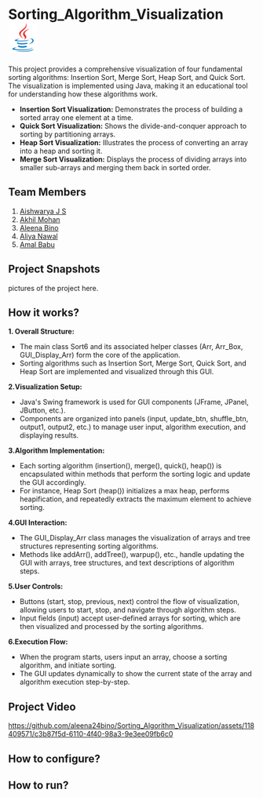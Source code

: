 # Sorting_Algorithm_Visualization  <img src="https://raw.githubusercontent.com/devicons/devicon/master/icons/java/java-original.svg" alt="java logo" width="60" height="60"/>

This project provides a comprehensive visualization of four fundamental sorting algorithms: Insertion Sort, Merge Sort, Heap Sort, and Quick Sort. The visualization is implemented using Java, making it an educational tool for understanding how these algorithms work.
- **Insertion Sort Visualization:** Demonstrates the process of building a sorted array one element at a time.
- **Quick Sort Visualization:** Shows the divide-and-conquer approach to sorting by partitioning arrays.
- **Heap Sort Visualization:** Illustrates the process of converting an array into a heap and sorting it.
- **Merge Sort Visualization:** Displays the process of dividing arrays into smaller sub-arrays and merging them back in sorted order.

## Team Members
1. [Aishwarya J S](https://github.com/Aish-h)
2. [Akhil Mohan](https://github.com/Akhil-Mohan-github)
3. [Aleena Bino](https://github.com/aleena24bino)
4. [Aliya Nawal](https://github.com/Aliyanawal)
5. [Amal Babu](https://github.com/amalb03)

## Project Snapshots
pictures of the project here.

## How it works?

**1. Overall Structure:**
* The main class Sort6 and its associated helper classes (Arr, Arr_Box, GUI_Display_Arr) form the core of the application.
* Sorting algorithms such as Insertion Sort, Merge Sort, Quick Sort, and Heap Sort are implemented and visualized through this GUI.

**2.Visualization Setup:**
* Java's Swing framework is used for GUI components (JFrame, JPanel, JButton, etc.).
* Components are organized into panels (input, update_btn, shuffle_btn, output1, output2, etc.) to manage user input, algorithm execution, and displaying results.

**3.Algorithm Implementation:**
* Each sorting algorithm (insertion(), merge(), quick(), heap()) is encapsulated within methods that perform the sorting logic and update the GUI accordingly.
* For instance, Heap Sort (heap()) initializes a max heap, performs heapification, and repeatedly extracts the maximum element to achieve sorting.

**4.GUI Interaction:**
* The GUI_Display_Arr class manages the visualization of arrays and tree structures representing sorting algorithms.
* Methods like addArr(), addTree(), warpup(), etc., handle updating the GUI with arrays, tree structures, and text descriptions of algorithm steps.

**5.User Controls:**
* Buttons (start, stop, previous, next) control the flow of visualization, allowing users to start, stop, and navigate through algorithm steps.
* Input fields (input) accept user-defined arrays for sorting, which are then visualized and processed by the sorting algorithms.

**6.Execution Flow:**
* When the program starts, users input an array, choose a sorting algorithm, and initiate sorting.
* The GUI updates dynamically to show the current state of the array and algorithm execution step-by-step.


## Project Video

https://github.com/aleena24bino/Sorting_Algorithm_Visualization/assets/118409571/c3b87f5d-6110-4f40-98a3-9e3ee09fb6c0

## How to configure?


## How to run?
